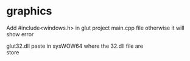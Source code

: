 # graphics

Add #include<windows.h> in  glut project main.cpp file otherwise it will show error

glut32.dll paste in sysWOW64  where the 32.dll file are <br>store

